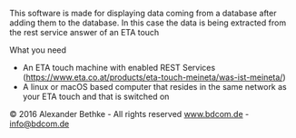 This software is made for displaying data coming from a database after adding them to the database.
In this case the data is being extracted from the rest service answer of an ETA touch

What you need
* An ETA touch machine with enabled REST Services (https://www.eta.co.at/products/eta-touch-meineta/was-ist-meineta/)
* A linux or macOS based computer that resides in the same network as your ETA touch and that is switched on

© 2016 Alexander Bethke - All rights reserved
www.bdcom.de - info@bdcom.de
